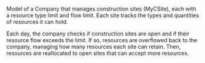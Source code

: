 Model of a Company that manages construction sites (MyCSite), each with a resource type limit and flow limit.
Each site tracks the types and quantities of resources it can hold.

Each day, the company checks if construction sites are open and if their resource flow exceeds the limit. If so, resources are overflowed back to the company, managing how many resources each site can retain.
Then, resources are reallocated to open sites that can accept more resources.

